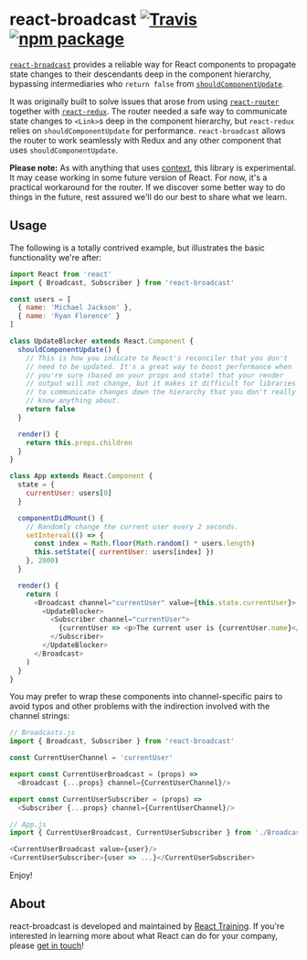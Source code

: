 # react-broadcast [![Travis][build-badge]][build] [![npm package][npm-badge]][npm]

[build-badge]: https://img.shields.io/travis/ReactTraining/react-broadcast/master.svg?style=flat-square
[build]: https://travis-ci.org/ReactTraining/react-broadcast

[npm-badge]: https://img.shields.io/npm/v/react-broadcast.svg?style=flat-square
[npm]: https://www.npmjs.com/package/react-broadcast

[`react-broadcast`](https://www.npmjs.com/package/react-broadcast) provides a reliable way for React components to propagate state changes to their descendants deep in the component hierarchy, bypassing intermediaries who `return false` from [`shouldComponentUpdate`](https://facebook.github.io/react/docs/component-specs.html#updating-shouldcomponentupdate).

It was originally built to solve issues that arose from using [`react-router`](https://www.npmjs.com/package/react-router) together with [`react-redux`](https://www.npmjs.com/package/react-redux). The router needed a safe way to communicate state changes to `<Link>`s deep in the component hierarchy, but `react-redux` relies on `shouldComponentUpdate` for performance. `react-broadcast` allows the router to work seamlessly with Redux and any other component that uses `shouldComponentUpdate`.

**Please note:** As with anything that uses [context](https://facebook.github.io/react/docs/context.html), this library is experimental. It may cease working in some future version of React. For now, it's a practical workaround for the router. If we discover some better way to do things in the future, rest assured we'll do our best to share what we learn.

## Usage

The following is a totally contrived example, but illustrates the basic functionality we're after:

```js
import React from 'react'
import { Broadcast, Subscriber } from 'react-broadcast'

const users = [
  { name: 'Michael Jackson' },
  { name: 'Ryan Florence' }
]

class UpdateBlocker extends React.Component {
  shouldComponentUpdate() {
    // This is how you indicate to React's reconciler that you don't
    // need to be updated. It's a great way to boost performance when
    // you're sure (based on your props and state) that your render
    // output will not change, but it makes it difficult for libraries
    // to communicate changes down the hierarchy that you don't really
    // know anything about.
    return false
  }

  render() {
    return this.props.children
  }
}

class App extends React.Component {
  state = {
    currentUser: users[0]
  }

  componentDidMount() {
    // Randomly change the current user every 2 seconds.
    setInterval(() => {
      const index = Math.floor(Math.random() * users.length)
      this.setState({ currentUser: users[index] })
    }, 2000)
  }

  render() {
    return (
      <Broadcast channel="currentUser" value={this.state.currentUser}>
        <UpdateBlocker>
          <Subscriber channel="currentUser">
            {currentUser => <p>The current user is {currentUser.name}</p>}
          </Subscriber>
        </UpdateBlocker>
      </Broadcast>
    )
  }
}
```

You may prefer to wrap these components into channel-specific pairs to avoid typos and other problems with the indirection involved with the channel strings:

```js
// Broadcasts.js
import { Broadcast, Subscriber } from 'react-broadcast'

const CurrentUserChannel = 'currentUser'

export const CurrentUserBroadcast = (props) =>
  <Broadcast {...props} channel={CurrentUserChannel}/>

export const CurrentUserSubscriber = (props) =>
  <Subscriber {...props} channel={CurrentUserChannel}/>

// App.js
import { CurrentUserBroadcast, CurrentUserSubscriber } from './Broadcasts'

<CurrentUserBroadcast value={user}/>
<CurrentUserSubscriber>{user => ...}</CurrentUserSubscriber>
```

Enjoy!

## About

react-broadcast is developed and maintained by [React Training](https://reacttraining.com). If you're interested in learning more about what React can do for your company, please [get in touch](mailto:hello@reacttraining.com)!
